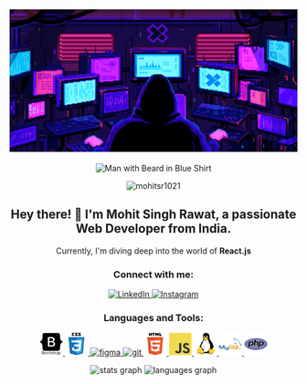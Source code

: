 <div align="center">
    <img src="https://github.com/mohitSr1021/mohitSr1021/blob/main/me.gif" style="width:80vw; height:250px;" alt="Mohit Singh Rawat"/>
</div>
<div align="center">
    <br>
    <img width="100" height="100" src="https://img.icons8.com/bubbles/100/man-with-beard-in-blue-shirt.png" alt="Man with Beard in Blue Shirt"/>
    <p align="center"> <img src="https://komarev.com/ghpvc/?username=mohitsr1021&label=Profile%20views&color=0e75b6&style=flat" alt="mohitsr1021" /> </p>
    <h2> Hey there! 👋 I'm Mohit Singh Rawat, a passionate Web Developer from India. </h2>
    <p>
        Currently, I'm diving deep into the world of <strong>React.js</strong>
    </p>
</div>

<div align="center">
    <h3>Connect with me:</h3>
    <a href="https://linkedin.com/in/mohit-singh-rawat-12680b21b/" target="_blank">
        <img src="https://img.shields.io/badge/LinkedIn-mohitsr1021-blue" alt="LinkedIn">
    </a>
    <a href="https://www.instagram.com/_m._s._rawat_/" target="_blank">
        <img src="https://img.shields.io/badge/Instagram-_m._s._rawat_-purple" alt="Instagram">
    </a>
    <h3>Languages and Tools:</h3>
   <p> <a href="https://getbootstrap.com" target="_blank" rel="noreferrer"> <img src="https://raw.githubusercontent.com/devicons/devicon/master/icons/bootstrap/bootstrap-plain-wordmark.svg" alt="bootstrap" width="40" height="40"/> </a> <a href="https://www.w3schools.com/css/" target="_blank" rel="noreferrer"> <img src="https://raw.githubusercontent.com/devicons/devicon/master/icons/css3/css3-original-wordmark.svg" alt="css3" width="40" height="40"/> </a> <a href="https://www.figma.com/" target="_blank" rel="noreferrer"> <img src="https://www.vectorlogo.zone/logos/figma/figma-icon.svg" alt="figma" width="40" height="40"/> </a> <a href="https://git-scm.com/" target="_blank" rel="noreferrer"> <img src="https://www.vectorlogo.zone/logos/git-scm/git-scm-icon.svg" alt="git" width="40" height="40"/> </a> <a href="https://www.w3.org/html/" target="_blank" rel="noreferrer"> <img src="https://raw.githubusercontent.com/devicons/devicon/master/icons/html5/html5-original-wordmark.svg" alt="html5" width="40" height="40"/> </a> <a href="https://developer.mozilla.org/en-US/docs/Web/JavaScript" target="_blank" rel="noreferrer"> <img src="https://raw.githubusercontent.com/devicons/devicon/master/icons/javascript/javascript-original.svg" alt="javascript" width="40" height="40"/> </a> <a href="https://www.linux.org/" target="_blank" rel="noreferrer"> <img src="https://raw.githubusercontent.com/devicons/devicon/master/icons/linux/linux-original.svg" alt="linux" width="40" height="40"/> </a> <a href="https://www.mysql.com/" target="_blank" rel="noreferrer"> <img src="https://raw.githubusercontent.com/devicons/devicon/master/icons/mysql/mysql-original-wordmark.svg" alt="mysql" width="40" height="40"/> </a> <a href="https://www.php.net" target="_blank" rel="noreferrer"> <img src="https://raw.githubusercontent.com/devicons/devicon/master/icons/php/php-original.svg" alt="php" width="40" height="40"/> </a> </p>
<p>
</div>

<div align="center">
  <img src="https://github-readme-stats.vercel.app/api?username=mohitSr1021&hide_title=false&hide_rank=false&show_icons=true&include_all_commits=true&count_private=true&disable_animations=false&theme=dracula&locale=en&hide_border=false" height="150" alt="stats graph"  />
  <img src="https://github-readme-stats.vercel.app/api/top-langs?username=mohitSr1021&locale=en&hide_title=false&layout=compact&card_width=320&langs_count=5&theme=dracula&hide_border=false" height="150" alt="languages graph"  />
</div>



